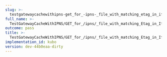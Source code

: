 ```yaml
---
slug: >-
  testgatewaycachewithipns-get_for_-ipns-_file_with_matching_etag_in_if-none-match_returns_304_not_modified
full_name: >-
  TestGatewayCacheWithIPNS/GET_for_/ipns/_file_with_matching_Etag_in_If-None-Match_returns_304_Not_Modified
outcome: pass
title: >-
  TestGatewayCacheWithIPNS/GET_for_/ipns/_file_with_matching_Etag_in_If-None-Match_returns_304_Not_Modified
implementation_id: kubo
version: dev-44b0eaa-dirty
---
```


